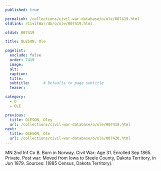 ```yaml
---
published: true

permalink: /collections/civil-war-database/o/ole/007419.html
oldlink: /CivilWar/db/o/ole/007419.html

oldid: 007419

title: OLESON, Ole

pagelist:
  exclude: false
  order: 7419
  image: 
  alt:
  caption:
  title:
  subtitle:      # Defaults to page subtitle
  teaser:

category: 
  - O 
  - OLE

previous:
  title: OLESON, Oley
  url: /collections/civil-war-database/o/ole/007418.html  
next:
  title: OLESON, Ole
  url: /collections/civil-war-database/o/ole/007420.html   
---
```

MN 2nd Inf Co B. Born in Norway. Civil War: Age 31. Enrolled Sep 1865. Private. Post war: Moved from Iowa to Steele County, Dakota Territory, in Jun 1879. Sources: (1885 Census, Dakota Territory).